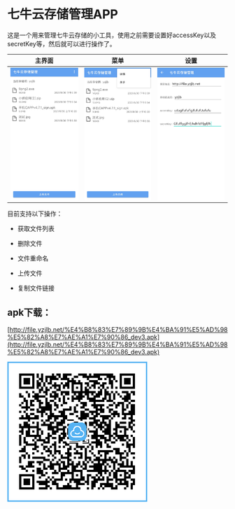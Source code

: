 # 七牛云存储管理APP

这是一个用来管理七牛云存储的小工具，使用之前需要设置好accessKey以及secretKey等，然后就可以进行操作了。

| 主界面                   | 菜单                   | 设置                   |
| ------------------------ | ---------------------- | ---------------------- |
| ![主界面截图](img/1.jpg) | ![菜单截图](img/2.jpg) | ![设置截图](img/3.jpg) |

目前支持以下操作：
- 获取文件列表

- 删除文件

- 文件重命名

- 上传文件

- 复制文件链接

  

## apk下载：

[http://file.yzjlb.net/%E4%B8%83%E7%89%9B%E4%BA%91%E5%AD%98%E5%82%A8%E7%AE%A1%E7%90%86_dev3.apk](http://file.yzjlb.net/%E4%B8%83%E7%89%9B%E4%BA%91%E5%AD%98%E5%82%A8%E7%AE%A1%E7%90%86_dev3.apk) 

![下载二维码](img/download.png)

